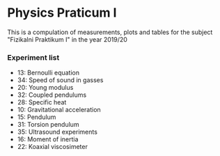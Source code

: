 # Physics Praticum I
This is a compulation of measurements, plots and tables for the subject "Fizikalni Praktikum I" in the year 2019/20

### Experiment list
* 13: Bernoulli equation
* 34: Speed of sound in gasses
* 20: Young modulus
* 32: Coupled pendulums
* 28: Specific heat
* 10: Gravitational acceleration
* 15: Pendulum
* 31: Torsion pendulum
* 35: Ultrasound experiments
* 16: Moment of inertia
* 22: Koaxial viscosimeter
